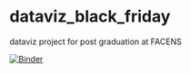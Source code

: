 # dataviz_black_friday
dataviz project for post graduation at FACENS

[![Binder](https://mybinder.org/badge_logo.svg)](https://mybinder.org/v2/gh/FNFR/dataviz_black_friday/master)
